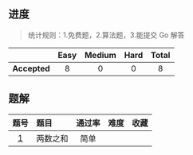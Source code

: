 
## 进度

> 统计规则：1.免费题，2.算法题，3.能提交 Go 解答

|     |Easy|Medium|Hard|Total|
|:---:|:---:|:---:|:---:|:---:|
|**Accepted**|8|0|0|8|

## 题解

|题号|题目|通过率|难度|收藏|
|:-:|:-|:-: | :-: | :-: |
|[1](https://leetcode-cn.com/problems/two-sum/)| 两数之和 | 简单 |
